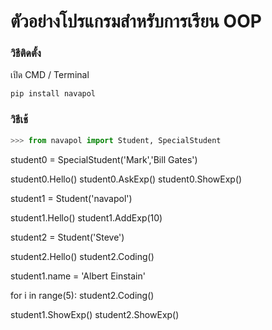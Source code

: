 # ตัวอย่างโปรแกรมสำหรับการเรียน     OOP

### วิธีติดตั้ง

เปิด CMD / Terminal

```python
pip install navapol
```

### วิธีเช้

```python
>>> from navapol import Student, SpecialStudent
```

student0 = SpecialStudent('Mark','Bill Gates')

student0.Hello()
student0.AskExp()
student0.ShowExp()

student1 = Student('navapol')

student1.Hello()
student1.AddExp(10)

student2 = Student('Steve')

student2.Hello()
student2.Coding()

student1.name = 'Albert Einstain'

for i in range(5):
	student2.Coding()

student1.ShowExp()
student2.ShowExp()